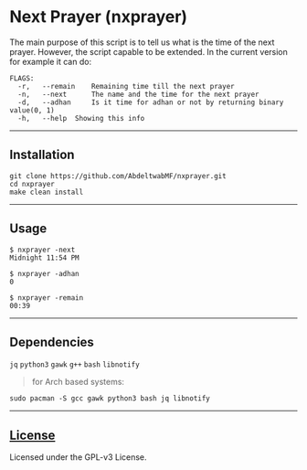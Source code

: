 # Next Prayer (nxprayer)

The main purpose of this script is to tell us what is the time of the next prayer.
However, the script capable to be extended.
In the current version for example it can do:

```
FLAGS:
  -r,	--remain	Remaining time till the next prayer
  -n,	--next		The name and the time for the next prayer
  -d,	--adhan		Is it time for adhan or not by returning binary value(0, 1)
  -h,	--help	Showing this info
```

---

## Installation

```
git clone https://github.com/AbdeltwabMF/nxprayer.git
cd nxprayer
make clean install
```
---

## Usage

```
$ nxprayer -next
Midnight 11:54 PM

$ nxprayer -adhan
0

$ nxprayer -remain
00:39
```

---

## Dependencies
 `jq` `python3` `gawk` `g++` `bash` `libnotify`


> for Arch based systems:
```
sudo pacman -S gcc gawk python3 bash jq libnotify
```

---

## [License](LICENSE)
Licensed under the GPL-v3 License.
